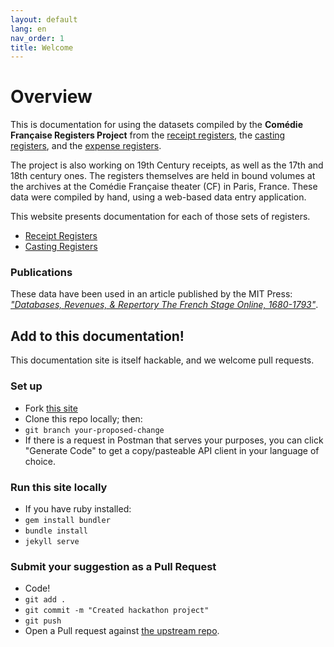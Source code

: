 ```yaml
---
layout: default
lang: en
nav_order: 1
title: Welcome
---
```


# Overview

This is documentation for using the datasets compiled by the **Comédie Française Registers Project** from the [receipt registers](https://www.cfregisters.org/en/registers/receipt-registers), the [casting registers](https://www.cfregisters.org/en/registers/casting-registers), and the [expense registers](https://www.cfregisters.org/en/registers/expense-registers).

The project is also working on 19th Century receipts, as well as the 17th and 18th century ones. The registers themselves are held in bound volumes at the archives at the Comédie Française theater (CF) in Paris, France. These data were compiled by hand, using a web-based data entry application.

This website presents documentation for each of those sets of registers.

- [Receipt Registers](/receipts/)
- [Casting Registers](/feux/)

### Publications

These data have been used in an article published by the MIT Press: [*"Databases, Revenues, & Repertory
The French Stage Online, 1680-1793"*](https://cfrp.mitpress.mit.edu/).

## Add to this documentation!

This documentation site is itself hackable, and we welcome pull requests.

### Set up
- Fork [this site](https://github.com/mit-history/cfrp-hack/)
- Clone this repo locally; then:
- `git branch your-proposed-change`
- If there is a request in Postman that serves your purposes, you can click "Generate Code" to get a copy/pasteable API client in your language of choice.

### Run this site locally

- If you have ruby installed:
- `gem install bundler`
- `bundle install`
- `jekyll serve`

### Submit your suggestion as a Pull Request

- Code!
- `git add .`
- `git commit -m "Created hackathon project"`
- `git push`
- Open a Pull request against [the upstream repo](https://github.com/mit-history/cfrp-hack/pulls).
